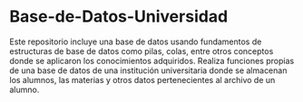 # Base-de-Datos-Universidad
 Este repositorio incluye una base de datos usando fundamentos de estructuras de base de datos como pilas, colas, entre otros conceptos donde se aplicaron los conocimientos adquiridos. Realiza funciones propias de una base de datos de una institución universitaria donde se almacenan los alumnos, las materias y  otros datos pertenecientes al archivo de un alumno.
